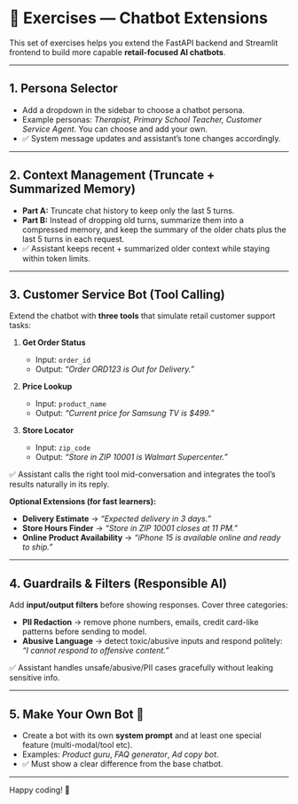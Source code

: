 # 📝 Exercises — Chatbot Extensions

This set of exercises helps you extend the FastAPI backend and Streamlit frontend to build more capable **retail-focused AI chatbots**.

---

## 1. Persona Selector

- Add a dropdown in the sidebar to choose a chatbot persona.  
- Example personas: *Therapist, Primary School Teacher, Customer Service Agent*. You can choose and add your own.  
- ✅ System message updates and assistant’s tone changes accordingly.  

---

## 2. Context Management (Truncate + Summarized Memory)

- **Part A:** Truncate chat history to keep only the last 5 turns.  
- **Part B:** Instead of dropping old turns, summarize them into a compressed memory, and keep the summary of the older chats plus the last 5 turns in each request.  
- ✅ Assistant keeps recent + summarized older context while staying within token limits.  

---

## 3. Customer Service Bot (Tool Calling)

Extend the chatbot with **three tools** that simulate retail customer support tasks:  

1. **Get Order Status**  
   - Input: `order_id`  
   - Output: *“Order ORD123 is Out for Delivery.”*  

2. **Price Lookup**  
   - Input: `product_name`  
   - Output: *“Current price for Samsung TV is $499.”*  

3. **Store Locator**  
   - Input: `zip_code`  
   - Output: *“Store in ZIP 10001 is Walmart Supercenter.”*  

✅ Assistant calls the right tool mid-conversation and integrates the tool’s results naturally in its reply.  

**Optional Extensions (for fast learners):**  
- **Delivery Estimate** → *“Expected delivery in 3 days.”*  
- **Store Hours Finder** → *“Store in ZIP 10001 closes at 11 PM.”*  
- **Online Product Availability** → *“iPhone 15 is available online and ready to ship.”*  

---

## 4. Guardrails & Filters (Responsible AI)

Add **input/output filters** before showing responses. Cover three categories:  

- **PII Redaction** → remove phone numbers, emails, credit card-like patterns before sending to model.  
- **Abusive Language** → detect toxic/abusive inputs and respond politely: *“I cannot respond to offensive content.”*  

✅ Assistant handles unsafe/abusive/PII cases gracefully without leaking sensitive info.  

---

## 5. Make Your Own Bot 🎨

- Create a bot with its own **system prompt** and at least one special feature (multi-modal/tool etc).  
- Examples: *Product guru*, *FAQ generator*, *Ad copy bot*.  
- ✅ Must show a clear difference from the base chatbot.  

---

Happy coding! 🚀
